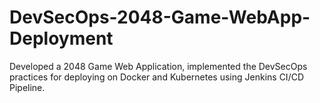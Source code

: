 # DevSecOps-2048-Game-WebApp-Deployment
Developed a 2048 Game Web Application, implemented the DevSecOps practices for deploying on Docker and Kubernetes using Jenkins CI/CD Pipeline.
